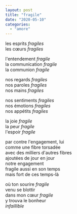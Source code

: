 ```yaml
---
layout: post
title: "fragile"
date: "2020-05-10"
categories:
  - "amore"
---
```


les esprits _fragiles_  
les cœurs _fragiles_

l'entendement _fragile_  
la communication _fragile_  
la communion _fragile_

nos regards _fragiles_  
nos paroles _fragiles_  
nos mains _fragiles_

nos sentiments _fragiles_  
nos émotions _fragiles_  
nos appétits _fragiles_

la joie _fragile_  
la peur _fragile_  
l'espoir _fragile_  

par contre l'engagement, lui  
comme une fibre torsadée  
avec des milliers d'autres fibres  
ajoutées de jour en jour  
notre engagement  
fragile aussi en son temps  
mais fort de ces temps-là  

où ton sourire _fragile_  
venu se blottir  
dans mon cœur _fragile_  
y trouva le bonheur  
_infaillible_  
